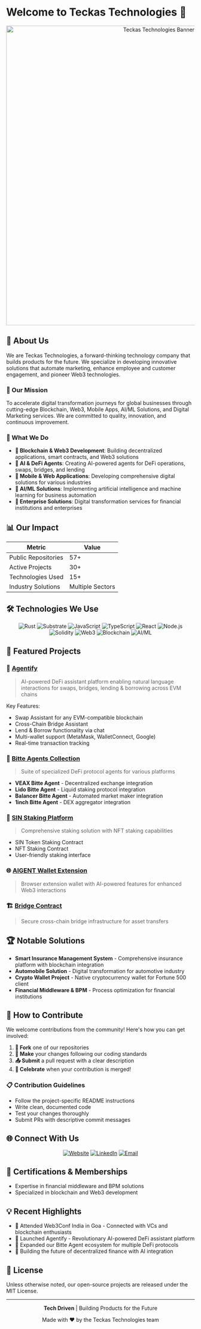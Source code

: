 # Welcome to Teckas Technologies 👋

<div align="center">
  <img src="https://drive.google.com/uc?export=view&id=1mNI6i38iS1vwihtWn16raddVWvY5Synt" alt="Teckas Technologies Banner" width="800">
</div>

## 🚀 About Us

We are Teckas Technologies, a forward-thinking technology company that builds products for the future. We specialize in developing innovative solutions that automate marketing, enhance employee and customer engagement, and pioneer Web3 technologies.

### 🎯 Our Mission

To accelerate digital transformation journeys for global businesses through cutting-edge Blockchain, Web3, Mobile Apps, AI/ML Solutions, and Digital Marketing services. We are committed to quality, innovation, and continuous improvement.

### 🌟 What We Do

- **🔗 Blockchain & Web3 Development**: Building decentralized applications, smart contracts, and Web3 solutions
- **🤖 AI & DeFi Agents**: Creating AI-powered agents for DeFi operations, swaps, bridges, and lending
- **📱 Mobile & Web Applications**: Developing comprehensive digital solutions for various industries
- **🧠 AI/ML Solutions**: Implementing artificial intelligence and machine learning for business automation
- **🏢 Enterprise Solutions**: Digital transformation services for financial institutions and enterprises

## 📊 Our Impact

<div align="center">

| Metric | Value |
|--------|-------|
| Public Repositories | 57+ |
| Active Projects | 30+ |
| Technologies Used | 15+ |
| Industry Solutions | Multiple Sectors |

</div>

## 🛠️ Technologies We Use

<div align="center">

![Rust](https://img.shields.io/badge/-Rust-000000?style=flat-square&logo=rust&logoColor=white)
![Substrate](https://img.shields.io/badge/-Substrate-282828?style=flat-square&logo=polkadot&logoColor=white)
![JavaScript](https://img.shields.io/badge/-JavaScript-F7DF1E?style=flat-square&logo=javascript&logoColor=black)
![TypeScript](https://img.shields.io/badge/-TypeScript-3178C6?style=flat-square&logo=typescript&logoColor=white)
![React](https://img.shields.io/badge/-React-61DAFB?style=flat-square&logo=react&logoColor=black)
![Node.js](https://img.shields.io/badge/-Node.js-339933?style=flat-square&logo=node.js&logoColor=white)
![Solidity](https://img.shields.io/badge/-Solidity-363636?style=flat-square&logo=solidity&logoColor=white)
![Web3](https://img.shields.io/badge/-Web3.js-F16822?style=flat-square&logo=web3.js&logoColor=white)
![Blockchain](https://img.shields.io/badge/-Blockchain-121D33?style=flat-square&logo=blockchain.com&logoColor=white)
![AI/ML](https://img.shields.io/badge/-AI/ML-FF6F00?style=flat-square&logo=tensorflow&logoColor=white)

</div>

## 🌟 Featured Projects

### 🤖 [Agentify](https://github.com/Teckas-Technologies/agentify-new-ui)
> AI-powered DeFi assistant platform enabling natural language interactions for swaps, bridges, lending & borrowing across EVM chains

Key Features:
- Swap Assistant for any EVM-compatible blockchain
- Cross-Chain Bridge Assistant
- Lend & Borrow functionality via chat
- Multi-wallet support (MetaMask, WalletConnect, Google)
- Real-time transaction tracking

### 🔗 [Bitte Agents Collection](https://github.com/Teckas-Technologies)
> Suite of specialized DeFi protocol agents for various platforms

- **VEAX Bitte Agent** - Decentralized exchange integration
- **Lido Bitte Agent** - Liquid staking protocol integration
- **Balancer Bitte Agent** - Automated market maker integration
- **1inch Bitte Agent** - DEX aggregator integration

### 💎 [SIN Staking Platform](https://github.com/Teckas-Technologies/SIN-STAKINGS)
> Comprehensive staking solution with NFT staking capabilities

- SIN Token Staking Contract
- NFT Staking Contract
- User-friendly staking interface

### 🌐 [AIGENT Wallet Extension](https://github.com/Teckas-Technologies/AIGENT_Wallet_Extension)
> Browser extension wallet with AI-powered features for enhanced Web3 interactions

### 🏗️ [Bridge Contract](https://github.com/Teckas-Technologies/bridge-contract)
> Secure cross-chain bridge infrastructure for asset transfers

## 🏆 Notable Solutions

- **Smart Insurance Management System** - Comprehensive insurance platform with blockchain integration
- **Automobile Solution** - Digital transformation for automotive industry
- **Crypto Wallet Project** - Native cryptocurrency wallet for Fortune 500 client
- **Financial Middleware & BPM** - Process optimization for financial institutions

## 🤝 How to Contribute

We welcome contributions from the community! Here's how you can get involved:

1. **🍴 Fork** one of our repositories
2. **🔧 Make** your changes following our coding standards
3. **📤 Submit** a pull request with a clear description
4. **🎉 Celebrate** when your contribution is merged!

### 📋 Contribution Guidelines

- Follow the project-specific README instructions
- Write clean, documented code
- Test your changes thoroughly
- Submit PRs with descriptive commit messages

## 🌐 Connect With Us

<div align="center">

[![Website](https://img.shields.io/badge/Website-teckastechnologies.com-blue?style=for-the-badge&logo=google-chrome)](https://teckastechnologies.com)
[![LinkedIn](https://img.shields.io/badge/LinkedIn-Teckas-0077B5?style=for-the-badge&logo=linkedin)](https://linkedin.com/company/teckas)
[![Email](https://img.shields.io/badge/Email-Contact%20Us-D14836?style=for-the-badge&logo=gmail&logoColor=white)](mailto:info@teckastechnologies.com)

</div>

## 🏅 Certifications & Memberships

- Expertise in financial middleware and BPM solutions
- Specialized in blockchain and Web3 development

## 💡 Recent Highlights

- 🎉 Attended Web3Conf India in Goa - Connected with VCs and blockchain enthusiasts
- 🚀 Launched Agentify - Revolutionary AI-powered DeFi assistant platform
- 🔗 Expanded our Bitte Agent ecosystem for multiple DeFi protocols
- 🌟 Building the future of decentralized finance with AI integration

## 📜 License

Unless otherwise noted, our open-source projects are released under the MIT License.

---

<div align="center">
 
**Tech Driven** | Building Products for the Future

Made with ❤️ by the Teckas Technologies team

</div>
